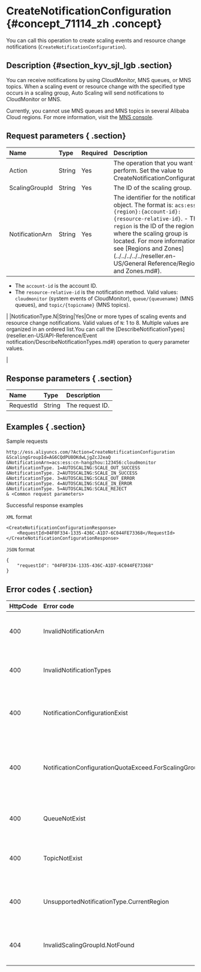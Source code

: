 # CreateNotificationConfiguration {#concept_71114_zh .concept}

You can call this operation to create scaling events and resource change notifications \(`CreateNotificationConfiguration`\).

## Description {#section_kyv_sjl_lgb .section}

You can receive notifications by using CloudMonitor, MNS queues, or MNS topics. When a scaling event or resource change with the specified type occurs in a scaling group, Auto Scaling will send notifications to CloudMonitor or MNS.

Currently, you cannot use MNS queues and MNS topics in several Alibaba Cloud regions. For more information, visit the [MNS console](https://partners-intl.console.aliyun.com/#/mns).

## Request parameters { .section}

|Name|Type|Required|Description|
|:---|:---|:-------|:----------|
|Action|String|Yes|The operation that you want to perform. Set the value to CreateNotificationConfiguration.|
|ScalingGroupId|String|Yes|The ID of the scaling group.|
|NotificationArn|String|Yes|The identifier for the notification object. The format is: `acs:ess:{region}:{account-id}:{resource-relative-id}`. -   The `region` is the ID of the region where the scaling group is located. For more information, see [Regions and Zones](../../../../../reseller.en-US/General Reference/Regions and Zones.md#).
-   The `account-id` is the account ID.
-   The `resource-relative-id` is the notification method. Valid values: `cloudmonitor` \(system events of CloudMonitor\), `queue/{queuename}` \(MNS queues\), and `topic/{topicname}` \(MNS topics\).

|
|NotificationType.N|String|Yes|One or more types of scaling events and resource change notifications. Valid values of `N`: 1 to 8. Multiple values are organized in an ordered list.You can call the [DescribeNotificationTypes](reseller.en-US/API-Reference/Event notification/DescribeNotificationTypes.md#) operation to query parameter values.

|

## Response parameters { .section}

|Name|Type|Description|
|:---|:---|:----------|
|RequestId|String|The request ID.|

## Examples { .section}

Sample requests

```
http://ess.aliyuncs.com/?Action=CreateNotificationConfiguration
&ScalingGroupId=AG6CQdPU8OKdwLjgZcJ2eaQ 
&NotificationArn=acs:ess:cn-hangzhou:123456:cloudmonitor
&NotificationType. 1=AUTOSCALING:SCALE_OUT_SUCCESS
&NotificationType. 2=AUTOSCALING:SCALE_IN_SUCCESS
&NotificationType. 3=AUTOSCALING:SCALE_OUT_ERROR
&NotificationType. 4=AUTOSCALING:SCALE_IN_ERROR
&NotificationType. 5=AUTOSCALING:SCALE_REJECT
& <Common request parameters>
```

Successful response examples

`XML` format

```
<CreateNotificationConfigurationResponse> 
    <RequestId>04F0F334-1335-436C-A1D7-6C044FE73368</RequestId> 
</CreateNotificationConfigurationResponse> 
```

`JSON` format

```
{
    "requestId": "04F0F334-1335-436C-A1D7-6C044FE73368"
}
```

## Error codes { .section}

|HttpCode|Error code|Error message|Description|
|--------|:---------|:------------|:----------|
|400|InvalidNotificationArn|The specified parameter notificationArn is invalid.|The error message returned when the specified `NotificationArn` is invalid.|
|400|InvalidNotificationTypes|The specified notificationType is invalid.|The error message returned when the specified `NotificationType.N` is invalid.|
|400|NotificationConfigurationExist|The specified notificationConfiguration already exist for the scalingGroup.|The error message returned when the specified event notification exists in the scaling group.|
|400|NotificationConfigurationQuotaExceed.ForScalingGroup|NotificationConfiguration num exceed for the specified scalingGroup.|The error message returned when the number of event notifications you specify for a scaling group exceeds the maximum number.|
|400|QueueNotExist|The specified queue queuename does not exist.|The error message returned when the specified MNS queue does not exist.|
|400|TopicNotExist|The specified topic topicname does not exist.|The error message returned when the specified MNS topic does not exist.|
|400|UnsupportedNotificationType.CurrentRegion|The notificationType is not supported in the special region which scalingGroup belongs to.|The error message returned when the specified notification type is not supported in the region.|
|404|InvalidScalingGroupId.NotFound|The specified scaling group does not exist.|The error message returned when the specified scaling group does not exist.|

